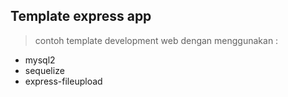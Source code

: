 ## Template express app
> contoh template development web dengan menggunakan : 
- mysql2
- sequelize
- express-fileupload
